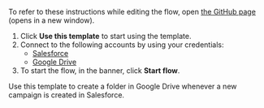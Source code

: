 To refer to these instructions while editing the flow, open [the GitHub page](https://github.com/ot4i/app-connect-templates/tree/main/resources/markdown/Create%20a%20folder%20in%20Google%20Drive%20whenever%20a%20new%20campaign%20is%20created%20in%20Salesforce_instructions.md) (opens in a new window).

1. Click **Use this template** to start using the template.
2. Connect to the following accounts by using your credentials:
   - [Salesforce](https://ibm.biz/ach2salesforce)
   - [Google Drive](https://ibm.biz/acgdrive)
3. To start the flow, in the banner, click **Start flow**.


Use this template to create a folder in Google Drive whenever a new campaign is created in Salesforce.







